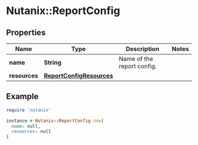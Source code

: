 # Nutanix::ReportConfig

## Properties

| Name | Type | Description | Notes |
| ---- | ---- | ----------- | ----- |
| **name** | **String** | Name of the report config. |  |
| **resources** | [**ReportConfigResources**](ReportConfigResources.md) |  |  |

## Example

```ruby
require 'nutanix'

instance = Nutanix::ReportConfig.new(
  name: null,
  resources: null
)
```


